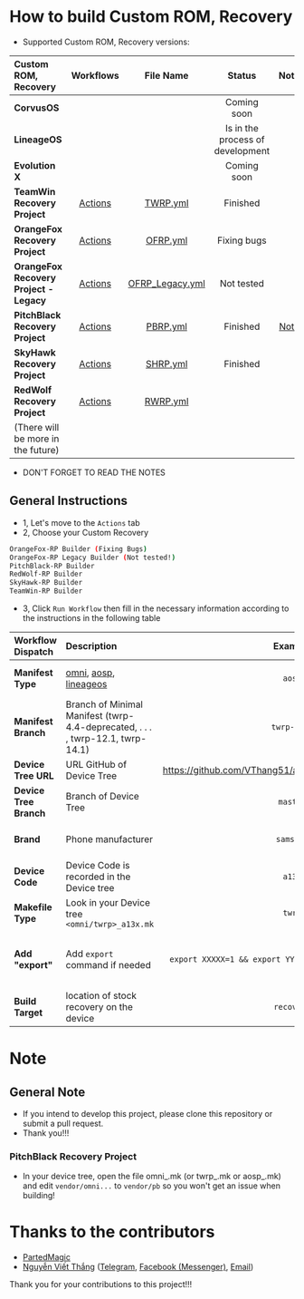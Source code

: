 # How to build Custom ROM, Recovery
- Supported Custom ROM, Recovery versions:

| Custom ROM, Recovery | Workflows | File Name | Status | Note |
| :------------------- | :-------: | :-------: | :----: | :--: |
| **CorvusOS** |  |  | Coming soon |  |
| **LineageOS** |  |  | Is in the process of development |  |
| **Evolution X** |  |  | Coming soon |  |
| **TeamWin Recovery Project** | [Actions](https://github.com/VThang51/ROM_Recovery-Builder/actions/workflows/TWRP.yml) | [TWRP.yml](.github/workflows/TWRP.yml) | Finished  |  |
| **OrangeFox Recovery Project** | [Actions](https://github.com/VThang51/ROM_Recovery-Builder/actions/workflows/OFRP.yml) | [OFRP.yml](.github/workflows/OFRP.yml) | Fixing bugs |  |
| **OrangeFox Recovery Project -  Legacy** | [Actions](https://github.com/VThang51/ROM_Recovery-Builder/blob/main/.github/workflows/OFRP_Legacy.yml) | [OFRP_Legacy.yml](.github/workflows/OFRP_Legacy.yml) | Not tested |  |
| **PitchBlack Recovery Project** | [Actions](https://github.com/VThang51/ROM_Recovery-Builder/actions/workflows/PBRP.yml) | [PBRP.yml](.github/workflows/PBRP.yml) | Finished | [Note](https://github.com/VThang51/ROM_Recovery-Builder-Workflows/blob/main/README.md#pitchblack-recovery-project) |
| **SkyHawk Recovery Project** | [Actions](https://github.com/VThang51/ROM_Recovery-Builder/actions/workflows/SHRP.yml) | [SHRP.yml](.github/workflows/SHRP.yml) | Finished |  |
| **RedWolf Recovery Project** | [Actions](https://github.com/VThang51/ROM_Recovery-Builder/actions/workflows/RWRP.yml) | [RWRP.yml](.github/workflows/RWRP.yml) |  |  |
| (There will be more in the future) |  |  |  |  |

- DON'T FORGET TO READ THE NOTES
## General Instructions
- 1, Let's move to the `Actions` tab
- 2, Choose your Custom Recovery
```bash
OrangeFox-RP Builder (Fixing Bugs)
OrangeFox-RP Legacy Builder (Not tested!)
PitchBlack-RP Builder
RedWolf-RP Builder
SkyHawk-RP Builder
TeamWin-RP Builder
```
- 3, Click `Run Workflow` then fill in the necessary information according to the instructions in the following table

| Workflow Dispatch | Description | Example | Find where? | Note |
| :---------------- | :---------- | :-----: | :---------: | :--: |
| **Manifest Type** | [omni](https://github.com/minimal-manifest-twrp/platform_manifest_twrp_omni), [aosp](https://github.com/minimal-manifest-twrp/platform_manifest_twrp_aosp), [lineageos](https://github.com/minimal-manifest-twrp/platform_manifest_twrp_lineageos) | `aosp` | Look in the tail of the Manifest link:  github.com/minimal-manifest-twrp/platform_manifest_twrp_([omni](https://github.com/minimal-manifest-twrp/platform_manifest_twrp_omni)/[aosp](https://github.com/minimal-manifest-twrp/platform_manifest_twrp_aosp)/[lineageos](https://github.com/minimal-manifest-twrp/platform_manifest_twrp_lineageos)) |  |
| **Manifest Branch** | Branch of Minimal Manifest (twrp-4.4-deprecated, . . . , twrp-12.1, twrp-14.1) | `twrp-12.1` | Search in the respective Manifest link |  |
| **Device Tree URL** | URL GitHub of Device Tree | https://github.com/VThang51/android_device_samsung_a13 | GitHub  (Make sure your Device Tree is error free and running smoothly) | Make sure the Repository is set as `Public` |
| **Device Tree Branch** | Branch of Device Tree | `master` | Search in Device Tree Links |  |
| **Brand** | Phone manufacturer | `samsung` | You can find it in the `BoardConfig.mk` file  DEVICE_PATH := device/`samsung`/$(DEVICE_CODENAME) |  |
| **Device Code** | Device Code is recorded in the Device tree | `a13x` | You can find it in the `BoardConfig.mk` file  DEVICE_CODENAME := `a13x` |  |
| **Makefile Type** | Look in your Device tree `<omni/twrp>_a13x.mk` | `twrp` | `twrp`_a13x.mk |
| **Add "export"** | Add `export` command if needed | `export XXXXX=1 && export YYYYY=true && export ZZZZZ=1` | Search in Minimal Manifest or [Google](http://google.com) | Adding `export ALLOW_MISSING_DEPENDENCIES=true` was not necessary since I added it to the Workflow (and Don't forget to add `&&`) |
| **Build Target** | location of stock recovery on the device | `recovery` | mka `recovery`image |

# Note
## General Note
- If you intend to develop this project, please clone this repository or submit a pull request.
- Thank you!!! 

### PitchBlack Recovery Project
- In your device tree, open the file omni_<device>.mk (or twrp_<device>.mk or aosp_<device>.mk) and edit `vendor/omni...` to `vendor/pb` so you won't get an issue when building!

# Thanks to the contributors
- [PartedMagic](https://github.com/partedMagic)
- [Nguyễn Viết Thắng](https://github.com/VThang51) ([Telegram](https://t.me/VThang51), [Facebook (Messenger)](https://m.me/thang.nguyenviet.05112007), [Email](mailto:vietthang0511.2@gmail.com))

Thank you for your contributions to this project!!!
